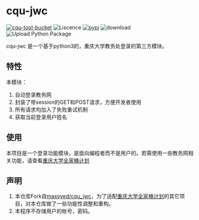 # cqu-jwc

[![cqu-tool-bucket](https://img.shields.io/badge/CQU-%E9%87%8D%E5%BA%86%E5%A4%A7%E5%AD%A6%E5%85%A8%E5%AE%B6%E6%A1%B6%E8%AE%A1%E5%88%92-blue)](https://github.com/topics/cqu-tool-bucket)
![Liscence](https://img.shields.io/github/license/CQU-AI/cqu-jwc)
[![pypi](https://img.shields.io/pypi/v/cqu-jwc)](https://pypi.org/project/cqu-jwc/)
![download](https://pepy.tech/badge/cqu-jwc)
![Upload Python Package](https://github.com/CQU-AI/cqu-jwc/workflows/Upload%20Python%20Package/badge.svg)

cqu-jwc 是一个基于python3的，重庆大学教务处登录的第三方模块。

## 特性

本模块：
1. 自动登录教务网
2. 封装了带session的GET和POST请求，方便开发者使用
3. 所有请求均加入了失败重试机制
4. 获取当前登录用户姓名

## 使用

本项目是一个登录功能模块，是面向编程者而不是用户的。若需使用一些教务网相关功能，请查看[重庆大学全家桶计划](https://github.com/orgs/CQU-AI/projects/1)

## 声明
1. 本仓库Fork自[maxoyed/cqu_jwc](https://github.com/maxoyed/cqu_jwc/tree/bd09b6a433f1a50794982548c23fa014710a0a39)，为了适配[重庆大学全家桶计划](https://github.com/orgs/CQU-AI/projects/1)的其它项目，对本仓库做了一些功能性调整和重构。
1. 本程序不存储用户的帐号，密码。
